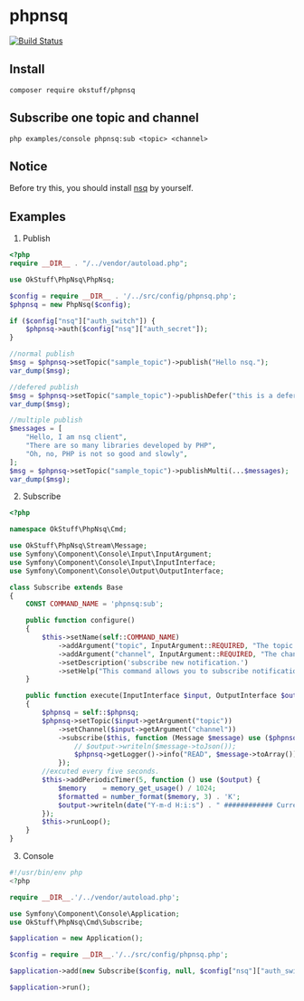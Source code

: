 # phpnsq

[![Build Status](https://travis-ci.org/okstuff/phpnsq.svg?branch=master)](https://travis-ci.org/okstuff/phpnsq)

## Install
```shell
composer require okstuff/phpnsq
```

## Subscribe one topic and channel
```shell
php examples/console phpnsq:sub <topic> <channel>
```

## Notice
Before try this, you should install [nsq](http://nsq.io) by yourself.

## Examples

1. Publish

[embedmd]:# (examples/publish.php php)
```php
<?php
require __DIR__ . "/../vendor/autoload.php";

use OkStuff\PhpNsq\PhpNsq;

$config = require __DIR__ . '/../src/config/phpnsq.php';
$phpnsq = new PhpNsq($config);

if ($config["nsq"]["auth_switch"]) {
    $phpnsq->auth($config["nsq"]["auth_secret"]);
}

//normal publish
$msg = $phpnsq->setTopic("sample_topic")->publish("Hello nsq.");
var_dump($msg);

//defered publish
$msg = $phpnsq->setTopic("sample_topic")->publishDefer("this is a defered message.", 10);
var_dump($msg);

//multiple publish
$messages = [
    "Hello, I am nsq client",
    "There are so many libraries developed by PHP",
    "Oh, no, PHP is not so good and slowly",
];
$msg = $phpnsq->setTopic("sample_topic")->publishMulti(...$messages);
var_dump($msg);
```

2. Subscribe

[embedmd]:# (src/phpnsq/Cmd/Subscribe.php php)
```php
<?php

namespace OkStuff\PhpNsq\Cmd;

use OkStuff\PhpNsq\Stream\Message;
use Symfony\Component\Console\Input\InputArgument;
use Symfony\Component\Console\Input\InputInterface;
use Symfony\Component\Console\Output\OutputInterface;

class Subscribe extends Base
{
    CONST COMMAND_NAME = 'phpnsq:sub';

    public function configure()
    {
        $this->setName(self::COMMAND_NAME)
            ->addArgument("topic", InputArgument::REQUIRED, "The topic you want to subscribe")
            ->addArgument("channel", InputArgument::REQUIRED, "The channel you want to subscribe")
            ->setDescription('subscribe new notification.')
            ->setHelp("This command allows you to subscribe notifications...");
    }

    public function execute(InputInterface $input, OutputInterface $output)
    {
        $phpnsq = self::$phpnsq;
        $phpnsq->setTopic($input->getArgument("topic"))
            ->setChannel($input->getArgument("channel"))
            ->subscribe($this, function (Message $message) use ($phpnsq, $output) {
                // $output->writeln($message->toJson());
                $phpnsq->getLogger()->info("READ", $message->toArray());
            });
        //excuted every five seconds.
        $this->addPeriodicTimer(5, function () use ($output) {
            $memory    = memory_get_usage() / 1024;
            $formatted = number_format($memory, 3) . 'K';
            $output->writeln(date("Y-m-d H:i:s") . " ############ Current memory usage: {$formatted} ############");
        });
        $this->runLoop();
    }
}
```

3. Console

[embedmd]:# (examples/console php)
```php
#!/usr/bin/env php
<?php

require __DIR__.'/../vendor/autoload.php';

use Symfony\Component\Console\Application;
use OkStuff\PhpNsq\Cmd\Subscribe;

$application = new Application();

$config = require __DIR__.'/../src/config/phpnsq.php';

$application->add(new Subscribe($config, null, $config["nsq"]["auth_switch"]));

$application->run();
```
